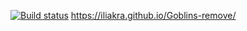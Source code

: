 [![Build status](https://ci.appveyor.com/api/projects/status/sqw6i983lj008k6y?svg=true)](https://ci.appveyor.com/project/Ilya/goblins-remove)
https://iliakra.github.io/Goblins-remove/
